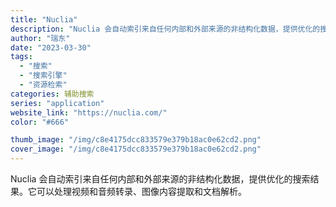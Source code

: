 ```yaml
---
title: "Nuclia"
description: "Nuclia 会自动索引来自任何内部和外部来源的非结构化数据，提供优化的搜索结果。它可以处理视频和音频转录、图像内容提取"
author: "瑞东"
date: "2023-03-30"
tags:
  - "搜索"
  - "搜索引擎"
  - "资源检索"
categories: 辅助搜索
series: "application"
website_link: "https://nuclia.com/"
color: "#666"

thumb_image: "/img/c8e4175dcc833579e379b18ac0e62cd2.png"
cover_image: "/img/c8e4175dcc833579e379b18ac0e62cd2.png"
---
```


Nuclia 会自动索引来自任何内部和外部来源的非结构化数据，提供优化的搜索结果。它可以处理视频和音频转录、图像内容提取和文档解析。